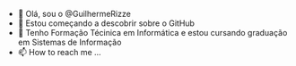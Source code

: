 - 👋 Olá, sou o @GuilhermeRizze
- 👀 Estou começando a descobrir sobre o GitHub
- 🌱 Tenho Formação Técinica em Informática e estou cursando graduação em Sistemas de Informação
- 📫 How to reach me ...

<!---
GuilhermeRizze/GuilhermeRizze is a ✨ special ✨ repository because its `README.md` (this file) appears on your GitHub profile.
You can click the Preview link to take a look at your changes.
--->
